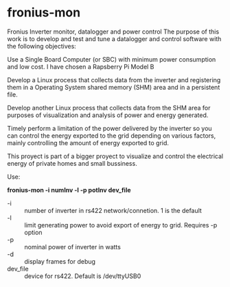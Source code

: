 # fronius-mon
Fronius Inverter monitor, datalogger and power control The purpose of this work is to develop and test and tune a datalogger and control software with the following objectives:

Use a Single Board Computer (or SBC) with minimum power consumption and low cost. I have chosen a Rapsberry Pi Model B

Develop a Linux process that collects data from the inverter and registering them in a Operating System shared memory (SHM) area and in a persistent file.

Develop another Linux process that collects data from the SHM area for purposes of visualization and analysis of power and energy generated.

Timely perform a limitation of the power delivered by the inverter so you can control the energy exported to the grid depending on various factors, mainly controlling the amount of energy exported to grid.

This proyect is part of a bigger proyect to visualize and control the electrical energy of private homes and small bussiness.

Use: 
<p><b>fronius-mon  -i numInv -l -p potInv dev_file </b> 

<dl>
<dt>-i</dt> <dd>number of inverter in rs422 network/connetion. 1 is the default</dd>
<dt>-l</dt> <dd>limit generating power to avoid export of energy to grid. Requires -p option</dd>
<dt>-p</dt> <dd>nominal power of inverter in watts</dd>
<dt>-d</dt> <dd>display frames for debug</dd>
<dt>dev_file</dt>  <dd>device for rs422. Default is /dev/ttyUSB0</dd>
</dl>
 